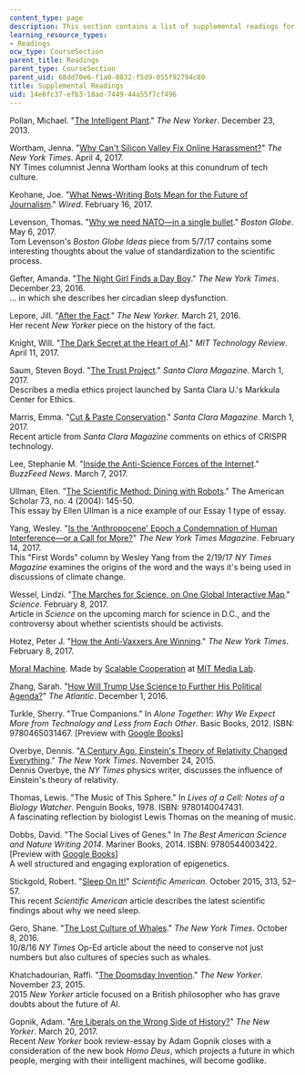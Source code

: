```yaml
---
content_type: page
description: This section contains a list of supplemental readings for the course.
learning_resource_types:
- Readings
ocw_type: CourseSection
parent_title: Readings
parent_type: CourseSection
parent_uid: 68dd70e6-f1a0-8832-f5d9-055f92794c80
title: Supplemental Readings
uid: 14e6fc37-efb3-18ad-7449-44a55f7cf496
---
```


Pollan, Michael. "[The Intelligent Plant](http://michaelpollan.com/articles-archive/the-intelligent-plant/)." _The New Yorker_. December 23, 2013.

Wortham, Jenna. "[Why Can't Silicon Valley Fix Online Harassment?](https://www.nytimes.com/2017/04/04/magazine/why-cant-silicon-valley-fix-online-harassment.html?_r=0&mtrref=stellar.mit.edu&gwh=0B887F6234E773FB81E44B49B9D09FF0&gwt=pay)" _The New York Times_. April 4, 2017.  
NY Times columnist Jenna Wortham looks at this conundrum of tech culture.

Keohane, Joe. "[What News-Writing Bots Mean for the Future of Journalism](https://www.wired.com/2017/02/robots-wrote-this-story/)." _Wired_. February 16, 2017.

Levenson, Thomas. "[Why we need NATO—in a single bullet](https://www.bostonglobe.com/ideas/2017/05/05/why-need-nato-single-bullet/I2wR8DouAWk5DIkUwnoyWJ/story.html)." _Boston Globe_. May 6, 2017.  
Tom Levenson's _Boston Globe Ideas_ piece from 5/7/17 contains some interesting thoughts about the value of standardization to the scientific process.

Gefter, Amanda. "[The Night Girl Finds a Day Boy](https://www.nytimes.com/2016/12/23/style/modern-love-dating-sleep-disorder.html?_r=0&mtrref=stellar.mit.edu&gwh=70EB5C18154064D981974183AF92D662&gwt=pay)." _The New York Times_. December 23, 2016.  
... in which she describes her circadian sleep dysfunction.

Lepore, Jill. "[After the Fact](http://www.newyorker.com/magazine/2016/03/21/the-internet-of-us-and-the-end-of-facts)." _The New Yorker_. March 21, 2016.  
Her recent _New Yorker_ piece on the history of the fact.

Knight, Will. "[The Dark Secret at the Heart of AI](https://www.technologyreview.com/s/604087/the-dark-secret-at-the-heart-of-ai/)." _MIT Technology Review_. April 11, 2017.

Saum, Steven Boyd. "[The Trust Project](https://magazine.scu.edu/scm/spring2017/features.cfm?b=439&c=24065)." _Santa Clara Magazine_. March 1, 2017.  
Describes a media ethics project launched by Santa Clara U.'s Markkula Center for Ethics.

Marris, Emma. "[Cut & Paste Conservation](https://magazine.scu.edu/scm/spring2017/features.cfm?b=439&c=24021)." _Santa Clara Magazine_. March 1, 2017.  
Recent article from _Santa Clara Magazine_ comments on ethics of CRISPR technology.

Lee, Stephanie M. "[Inside the Anti-Science Forces of the Internet](https://www.buzzfeed.com/stephaniemlee/inside-the-internets-war-on-science?utm_term=.mdB5VEG4M)." _BuzzFeed News_. March 7, 2017.

Ullman, Ellen. "[The Scientific Method: Dining with Robots](http://www.jstor.org/stable/41221351)." The American Scholar 73, no. 4 (2004): 145-50.  
This essay by Ellen Ullman is a nice example of our Essay 1 type of essay.

Yang, Wesley. "[Is the 'Anthropocene' Epoch a Condemnation of Human Interference—or a Call for More?](https://www.nytimes.com/2017/02/14/magazine/is-the-anthropocene-era-a-condemnation-of-human-interference-or-a-call-for-more.html?rref=collection%2Fsectioncollection%2Fmagazine&action=click&contentCollection=magazine&region=stream&module=stream_unit&version=latest&contentPlacement=8&pgtype=sectionfront&mtrref=stellar.mit.edu&gwh=9C102A696B8476F9DC434F3121ED55E2&gwt=pay)" _The New York Times Magazine_. February 14, 2017.  
This "First Words" column by Wesley Yang from the 2/19/17 _NY Times Magazine_ examines the origins of the word and the ways it's being used in discussions of climate change.

Wessel, Lindzi. "[The Marches for Science, on One Global Interactive Map](http://www.sciencemag.org/news/2017/02/marches-science-one-global-interactive-map)." _Science_. February 8, 2017.  
Article in _Science_ on the upcoming march for science in D.C., and the controversy about whether scientists should be activists.

Hotez, Peter J. "[How the Anti-Vaxxers Are Winning](https://www.nytimes.com/2017/02/08/opinion/how-the-anti-vaxxers-are-winning.html?action=click&pgtype=Homepage&clickSource=story-heading&module=opinion-c-col-left-region&region=opinion-c-col-left-region&WT.nav=opinion-c-col-left-region&_r=0&mtrref=stellar.mit.edu&gwh=00E0B656DA2381A4157C9BAF9FAF1EE9&gwt=pay&assetType=opinion)." _The New York Times_. February 8, 2017.

[Moral Machine](http://moralmachine.mit.edu/). Made by [Scalable Cooperation](https://www.media.mit.edu/groups/scalable-cooperation/overview/) at [MIT Media Lab](https://www.media.mit.edu/).

Zhang, Sarah. "[How Will Trump Use Science to Further His Political Agenda?](https://www.theatlantic.com/science/archive/2016/12/trump-science-factiness/508916/)" _The Atlantic_. December 1, 2016.

Turkle, Sherry. "True Companions." In _Alone Together: Why We Expect More from Technology and Less from Each Other_. Basic Books, 2012. ISBN: 9780465031467. \[Preview with [Google Books](https://books.google.com/books?id=_Dhf5xEZZD0C&lpg=PP1&dq=alone%20together&pg=PA53#v=onepage&q&f=false)\]

Overbye, Dennis. "[A Century Ago, Einstein's Theory of Relativity Changed Everything](https://www.nytimes.com/2015/11/24/science/a-century-ago-einsteins-theory-of-relativity-changed-everything.html?hp&action=click&pgtype=Homepage&clickSource=story-heading&module=second-column-region&region=top-news&WT.nav=top-news&mtrref=stellar.mit.edu&gwh=6284AC01116540495EFC88A63014E3FD&gwt=pay)." _The New York Times_. November 24, 2015.  
Dennis Overbye, the _NY Times_ physics writer, discusses the influence of Einstein's theory of relativity.

Thomas, Lewis. "The Music of This Sphere." In _Lives of a Cell: Notes of a Biology Watcher_. Penguin Books, 1978. ISBN: 9780140047431.  
A fascinating reflection by biologist Lewis Thomas on the meaning of music.

Dobbs, David. "The Social Lives of Genes." In _The Best American Science and Nature Writing 2014_. Mariner Books, 2014. ISBN: 9780544003422. \[Preview with [Google Books](https://books.google.com/books?id=CLbaAgAAQBAJ&lpg=PP1&dq=best%20american%20science%20and%20nature%20writing%202014&pg=PA19#v=onepage&q&f=false)\]  
A well structured and engaging exploration of epigenetics.

Stickgold, Robert. "[Sleep On It!](http://palgrave.nature.com/scientificamerican/journal/v313/n4/full/scientificamerican1015-52.html)" _Scientific American_. October 2015, 313, 52–57.  
This recent _Scientific American_ article describes the latest scientific findings about why we need sleep.

Gero, Shane. "[The Lost Culture of Whales](https://www.nytimes.com/2016/10/09/opinion/sunday/the-lost-cultures-of-whales.html?_r=0&mtrref=stellar.mit.edu&gwh=E33F194892E34E95A110776008343A87&gwt=pay&assetType=opinion)." _The New York Times_. October 8, 2016.  
10/8/16 _NY Times_ Op-Ed article about the need to conserve not just numbers but also cultures of species such as whales.

Khatchadourian, Raffi. "[The Doomsday Invention](http://www.newyorker.com/magazine/2015/11/23/doomsday-invention-artificial-intelligence-nick-bostrom)." _The New Yorker_. November 23, 2015.  
2015 _New Yorker_ article focused on a British philosopher who has grave doubts about the future of AI.

Gopnik, Adam. "[Are Liberals on the Wrong Side of History?](http://www.newyorker.com/magazine/2017/03/20/are-liberals-on-the-wrong-side-of-history)" _The New Yorker_. March 20, 2017.  
Recent _New Yorker_ book review-essay by Adam Gopnik closes with a consideration of the new book _Homo Deus_, which projects a future in which people, merging with their intelligent machines, will become godlike.